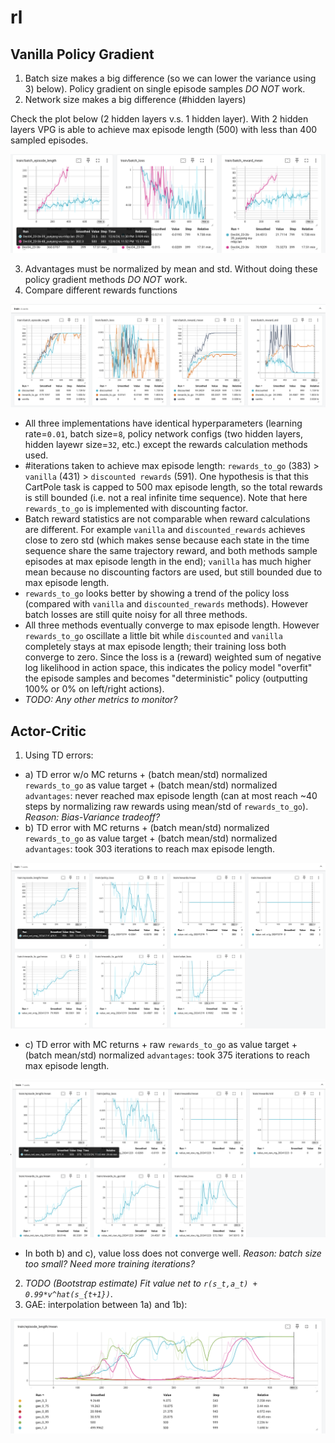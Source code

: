 # rl

## Vanilla Policy Gradient

1. Batch size makes a big difference (so we can lower the variance using 3) below). Policy gradient on single episode samples *DO NOT* work.
2. Network size makes a big difference (#hidden layers)

Check the plot below (2 hidden layers v.s. 1 hidden layer). 
With 2 hidden layers VPG is able to achieve max episode length (500) with less than 400 sampled episodes.

![Screenshot 2024-12-04 at 23.54.55.png](plots/Screenshot%202024-12-04%20at%2023.54.55.png)

3. Advantages must be normalized by mean and std. Without doing these policy gradient methods *DO NOT* work.
4. Compare different rewards functions

![Screenshot 2024-12-09 at 09.11.12.png](plots/Screenshot%202024-12-09%20at%2009.11.12.png)

 - All three implementations have identical hyperparameters (learning rate=`0.01`, batch size=`8`, policy network configs (two hidden layers, hidden layewr size=`32`, etc.) except the rewards calculation methods used.
 - #iterations taken to achieve max episode length: `rewards_to_go` (383) > `vanilla` (431) > `discounted rewards` (591). One hypothesis is that this CartPole task is capped to 500 max episode length, so the total rewards is still bounded (i.e. not a real infinite time sequence). Note that here `rewards_to_go` is implemented with discounting factor.
 - Batch reward statistics are not comparable when reward calculations are different. For example `vanilla` and `discounted_rewards` achieves close to zero std (which makes sense because each state in the time sequence share the same trajectory reward, and both methods sample episodes at max episode length in the end); `vanilla` has much higher mean because no discounting factors are used, but still bounded due to max episode length.
 - `rewards_to_go` looks better by showing a trend of the policy loss (compared with `vanilla` and `discounted_rewards` methods). However batch losses are still quite noisy for all three methods.
 - All three methods eventually converge to max episode length. However `rewards_to_go` oscillate a little bit while  `discounted` and `vanilla` completely stays at max episode length; their training loss both converge to zero. Since the loss is a (reward) weighted sum of negative log likelihood in action space, this indicates the policy model "overfit" the episode samples and becomes "deterministic" policy (outputting 100% or 0% on left/right actions).
 - *TODO: Any other metrics to monitor?*

## Actor-Critic
1. Using TD errors:
 - a) TD error w/o MC returns + (batch mean/std) normalized `rewards_to_go` as value target + (batch mean/std) normalized `advantages`: never reached max episode length (can at most reach ~40 steps by normalizing raw rewards using mean/std of `rewards_to_go`). *Reason: Bias-Variance tradeoff?*
 - b) TD error with MC returns + (batch mean/std) normalized `rewards_to_go` as value target + (batch mean/std) normalized `advantages`: took 303 iterations to reach max episode length.

![Screenshot 2024-12-19 at 16.18.09.png](plots/Screenshot%202024-12-19%20at%2016.18.09.png)

 - c) TD error with MC returns + raw `rewards_to_go` as value target + (batch mean/std) normalized `advantages`:  took 375 iterations to reach max episode length.

![Screenshot 2024-12-23 at 11.45.22.png](plots/Screenshot%202024-12-23%20at%2011.45.22.png)

 - In both b) and c), value loss does not converge well. *Reason: batch size too small? Need more training iterations?*
2. *TODO (Bootstrap estimate) Fit value net to `r(s_t,a_t) + 0.99*v^hat(s_{t+1})`*. 
3. GAE: interpolation between 1a) and 1b):

![Screenshot 2024-12-25 at 18.06.32.png](plots/Screenshot%202024-12-25%20at%2018.06.32.png)
